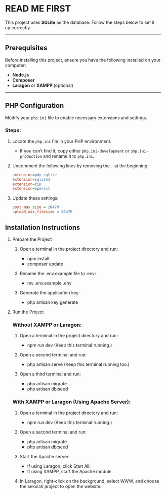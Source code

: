 # **READ ME FIRST**

This project uses **SQLite** as the database. Follow the steps below to set it up correctly.

---

## **Prerequisites**

Before installing this project, ensure you have the following installed on your computer:

-   **Node.js**
-   **Composer**
-   **Laragon** or **XAMPP** (optional)

---

## **PHP Configuration**

Modify your `php.ini` file to enable necessary extensions and settings.

### **Steps:**

1. Locate the `php.ini` file in your PHP environment.

    - If you can’t find it, copy either `php.ini-development` or `php.ini-production` and rename it to `php.ini`.

2. Uncomment the following lines by removing the `;` at the beginning:
    ```ini
    extension=pdo_sqlite
    extension=sqlite3
    extension=zip
    extension=openssl

    ```
3. Update these settings:
    ```ini
    post_max_size = 2047M
    upload_max_filesize = 2047M
    ```

## **Installation Instructions**

1. Prepare the Project

    1. Open a terminal in the project directory and run:

        - npm install
        - composer update

    2. Rename the .env.example file to .env:

        - mv .env.example .env

    3. Generate the application key:
        - php artisan key:generate

2. Run the Project

    ### **Without XAMPP or Laragon:**

    1. Open a terminal in the project directory and run:

        - npm run dev
          (Keep this terminal running.)

    2. Open a second terminal and run:

        - php artisan serve
          (Keep this terminal running too.)

    3. Open a third terminal and run:
        - php artisan migrate
        - php artisan db:seed

    ### **With XAMPP or Laragon (Using Apache Server):**

    1. Open a terminal in the project directory and run:

        - npm run dev
          (Keep this terminal running.)

    2. Open a second terminal and run:
        - php artisan migrate
        - php artisan db:seed
    3. Start the Apache server:

        - If using Laragon, click Start All.
        - If using XAMPP, start the Apache module.

    4. In Laragon, right-click on the background, select WWW, and choose the sekolah project to open the website.
